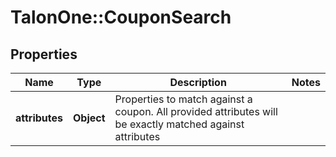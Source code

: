# TalonOne::CouponSearch

## Properties
Name | Type | Description | Notes
------------ | ------------- | ------------- | -------------
**attributes** | **Object** | Properties to match against a coupon. All provided attributes will be exactly matched against attributes | 


